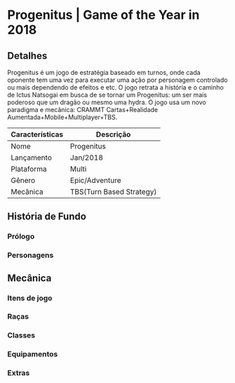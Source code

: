 # Progenitus | Game of the Year in 2018

## Detalhes

Progenitus é um jogo de estratégia baseado em turnos, onde cada oponente tem uma
vez para executar uma ação por personagem controlado ou mais dependendo de efeitos
e etc. O jogo retrata a história e o caminho de Ictus Natsogai em busca de se tornar
um Progenitus: um ser mais poderoso que um dragão ou mesmo uma hydra. O jogo usa
um novo paradigma e mecânica: CRAMMT Cartas+Realidade Aumentada+Mobile+Multiplayer+TBS.


|Características|Descrição               |
|---------------|------------------------|
|Nome           |Progenitus              |
|Lançamento     |Jan/2018                |
|Plataforma     |Multi                   |
|Gênero         |Epic/Adventure          |
|Mecânica       |TBS(Turn Based Strategy)|

## História de Fundo

### Prólogo

### Personagens

## Mecânica

### Itens de jogo

### Raças

### Classes

### Equipamentos

### Extras
